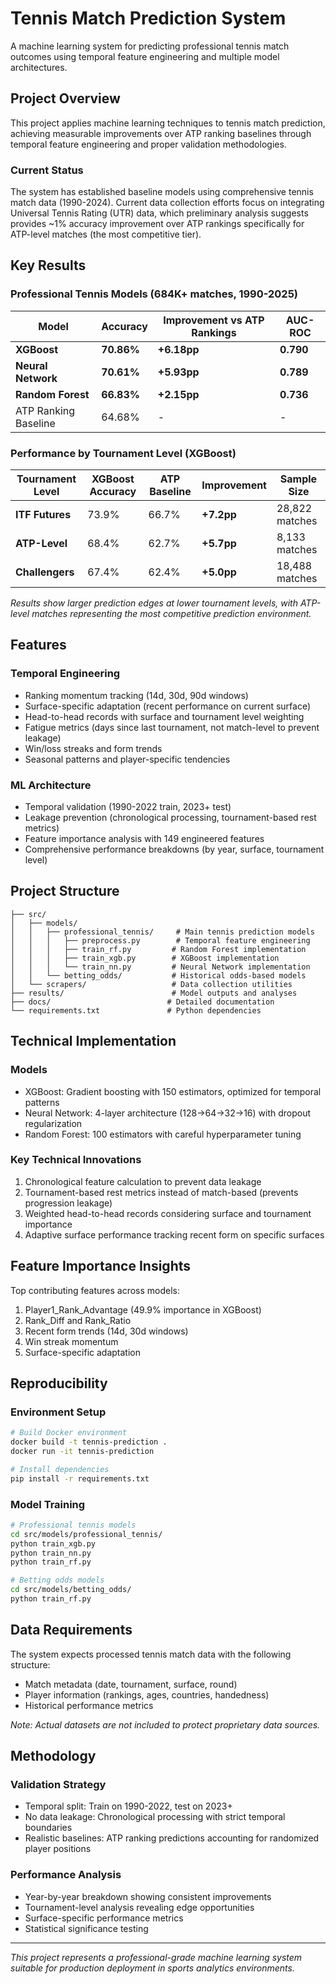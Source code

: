 # Tennis Match Prediction System

A machine learning system for predicting professional tennis match outcomes using temporal feature engineering and multiple model architectures.

## Project Overview

This project applies machine learning techniques to tennis match prediction, achieving measurable improvements over ATP ranking baselines through temporal feature engineering and proper validation methodologies.

### Current Status
The system has established baseline models using comprehensive tennis match data (1990-2024). Current data collection efforts focus on integrating Universal Tennis Rating (UTR) data, which preliminary analysis suggests provides ~1% accuracy improvement over ATP rankings specifically for ATP-level matches (the most competitive tier).

## Key Results

### Professional Tennis Models (684K+ matches, 1990-2025)

| Model | Accuracy | Improvement vs ATP Rankings | AUC-ROC |
|-------|----------|----------------------------|---------|
| **XGBoost** | **70.86%** | **+6.18pp** | **0.790** |
| **Neural Network** | **70.61%** | **+5.93pp** | **0.789** |
| **Random Forest** | **66.83%** | **+2.15pp** | **0.736** |
| ATP Ranking Baseline | 64.68% | - | - |

### Performance by Tournament Level (XGBoost)

| Tournament Level | XGBoost Accuracy | ATP Baseline | Improvement | Sample Size |
|------------------|------------------|--------------|-------------|-------------|
| **ITF Futures** | 73.9% | 66.7% | **+7.2pp** | 28,822 matches |
| **ATP-Level** | 68.4% | 62.7% | **+5.7pp** | 8,133 matches |
| **Challengers** | 67.4% | 62.4% | **+5.0pp** | 18,488 matches |

*Results show larger prediction edges at lower tournament levels, with ATP-level matches representing the most competitive prediction environment.*

## Features

### Temporal Engineering
- Ranking momentum tracking (14d, 30d, 90d windows)
- Surface-specific adaptation (recent performance on current surface)
- Head-to-head records with surface and tournament level weighting
- Fatigue metrics (days since last tournament, not match-level to prevent leakage)
- Win/loss streaks and form trends
- Seasonal patterns and player-specific tendencies

### ML Architecture
- Temporal validation (1990-2022 train, 2023+ test)
- Leakage prevention (chronological processing, tournament-based rest metrics)
- Feature importance analysis with 149 engineered features
- Comprehensive performance breakdowns (by year, surface, tournament level)

## Project Structure

```
├── src/
│   ├── models/
│   │   ├── professional_tennis/     # Main tennis prediction models
│   │   │   ├── preprocess.py        # Temporal feature engineering
│   │   │   ├── train_rf.py         # Random Forest implementation
│   │   │   ├── train_xgb.py        # XGBoost implementation
│   │   │   └── train_nn.py         # Neural Network implementation
│   │   └── betting_odds/           # Historical odds-based models
│   └── scrapers/                   # Data collection utilities
├── results/                        # Model outputs and analyses
├── docs/                          # Detailed documentation
└── requirements.txt               # Python dependencies
```

## Technical Implementation

### Models
- XGBoost: Gradient boosting with 150 estimators, optimized for temporal patterns
- Neural Network: 4-layer architecture (128→64→32→16) with dropout regularization
- Random Forest: 100 estimators with careful hyperparameter tuning

### Key Technical Innovations
1. Chronological feature calculation to prevent data leakage
2. Tournament-based rest metrics instead of match-based (prevents progression leakage)
3. Weighted head-to-head records considering surface and tournament importance
4. Adaptive surface performance tracking recent form on specific surfaces

## Feature Importance Insights

Top contributing features across models:
1. Player1_Rank_Advantage (49.9% importance in XGBoost)
2. Rank_Diff and Rank_Ratio 
3. Recent form trends (14d, 30d windows)
4. Win streak momentum
5. Surface-specific adaptation

## Reproducibility

### Environment Setup
```bash
# Build Docker environment
docker build -t tennis-prediction .
docker run -it tennis-prediction

# Install dependencies
pip install -r requirements.txt
```

### Model Training
```bash
# Professional tennis models
cd src/models/professional_tennis/
python train_xgb.py
python train_nn.py  
python train_rf.py

# Betting odds models
cd src/models/betting_odds/
python train_rf.py
```

## Data Requirements

The system expects processed tennis match data with the following structure:
- Match metadata (date, tournament, surface, round)
- Player information (rankings, ages, countries, handedness)
- Historical performance metrics

*Note: Actual datasets are not included to protect proprietary data sources.*

## Methodology

### Validation Strategy
- Temporal split: Train on 1990-2022, test on 2023+
- No data leakage: Chronological processing with strict temporal boundaries
- Realistic baselines: ATP ranking predictions accounting for randomized player positions

### Performance Analysis
- Year-by-year breakdown showing consistent improvements
- Tournament-level analysis revealing edge opportunities
- Surface-specific performance metrics
- Statistical significance testing

---

*This project represents a professional-grade machine learning system suitable for production deployment in sports analytics environments.*